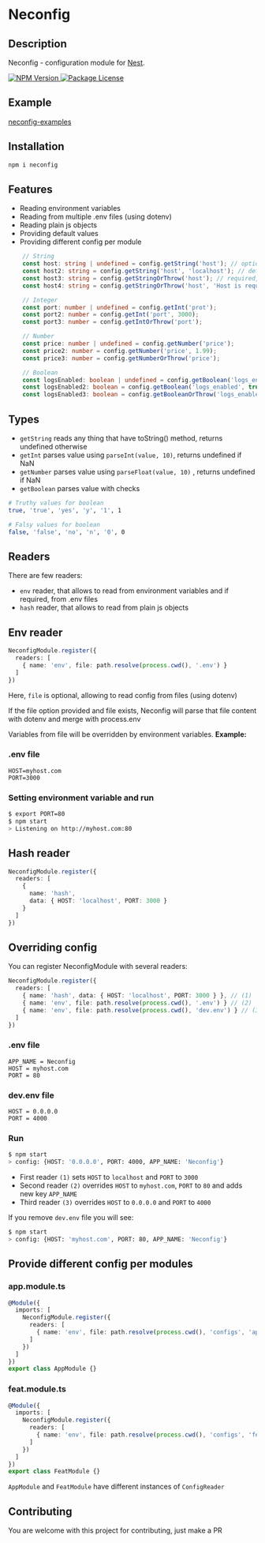 # Neconfig

## Description

Neconfig - configuration module for [Nest](https://github.com/nestjs/nest).

<a href="https://www.npmjs.com/package/neconfig">
   <img src="https://img.shields.io/npm/v/neconfig.svg?style=flat-square" alt="NPM Version" />
</a>
<a href="https://www.npmjs.com/package/neconfig">
   <img src="https://img.shields.io/npm/l/neconfig.svg?style=flat-square" alt="Package License" />
</a>

## Example

[neconfig-examples](https://github.com/maximpyshko/neconfig-examples)

## Installation

```bash
npm i neconfig
```

## Features

- Reading environment variables
- Reading from multiple .env files (using dotenv)
- Reading plain js objects
- Providing default values
- Providing different config per module

```typescript
    // String
    const host: string | undefined = config.getString('host'); // optional
    const host2: string = config.getString('host', 'localhost'); // default value
    const host3: string = config.getStringOrThrow('host'); // required, throwing error if host didn't provided
    const host4: string = config.getStringOrThrow('host', 'Host is required'); // specified error message

    // Integer
    const port: number | undefined = config.getInt('prot');
    const port2: number = config.getInt('port', 3000);
    const port3: number = config.getIntOrThrow('port');

    // Number
    const price: number | undefined = config.getNumber('price');
    const price2: number = config.getNumber('price', 1.99);
    const price3: number = config.getNumberOrThrow('price');

    // Boolean
    const logsEnabled: boolean | undefined = config.getBoolean('logs_enabled');
    const logsEnabled2: boolean = config.getBoolean('logs_enabled', true);
    const logsEnabled3: boolean = config.getBooleanOrThrow('logs_enabled');
```

## Types

- `getString` reads any thing that have toString() method, returns undefined otherwise
- `getInt` parses value using `parseInt(value, 10)`, returns undefined if NaN
- `getNumber` parses value using `parseFloat(value, 10)` , returns undefined if NaN
- `getBoolean` parses value with checks

```bash
# Truthy values for boolean
true, 'true', 'yes', 'y', '1', 1

# Falsy values for boolean
false, 'false', 'no', 'n', '0', 0
```

## Readers

There are few readers:

- `env` reader, that allows to read from environment variables and if required, from .env files
- `hash` reader, that allows to read from plain js objects

## Env reader

```typescript
NeconfigModule.register({
  readers: [
    { name: 'env', file: path.resolve(process.cwd(), '.env') }
  ]
})
```

Here, `file` is optional, allowing to read config from files (using dotenv)

If the file option provided and file exists, Neconfig will parse that file content with dotenv
and merge with process.env

Variables from file will be overridden by environment variables.
**Example:**

### .env file

```dotenv
HOST=myhost.com
PORT=3000
```

### Setting environment variable and run

```bash
$ export PORT=80
$ npm start
> Listening on http://myhost.com:80
```

## Hash reader

```typescript
NeconfigModule.register({
  readers: [
    {
      name: 'hash',
      data: { HOST: 'localhost', PORT: 3000 }
    }
  ]
})
```

## Overriding config

You can register NeconfigModule with several readers:

```typescript
NeconfigModule.register({
  readers: [
    { name: 'hash', data: { HOST: 'localhost', PORT: 3000 } }, // (1)
    { name: 'env', file: path.resolve(process.cwd(), '.env') } // (2)
    { name: 'env', file: path.resolve(process.cwd(), 'dev.env') } // (3)
  ]
})
```

### .env file

```dotenv
APP_NAME = Neconfig
HOST = myhost.com
PORT = 80
```

### dev.env file

```dotenv
HOST = 0.0.0.0
PORT = 4000
```

### Run

```bash
$ npm start
> config: {HOST: '0.0.0.0', PORT: 4000, APP_NAME: 'Neconfig'}
```

- First reader `(1)` sets `HOST` to `localhost` and `PORT` to `3000`
- Second reader `(2)` overrides `HOST` to `myhost.com`, `PORT` to `80` and adds new key `APP_NAME`
- Third reader `(3)` overrides `HOST` to `0.0.0.0` and `PORT` to `4000`

If you remove `dev.env` file you will see:

```bash
$ npm start
> config: {HOST: 'myhost.com', PORT: 80, APP_NAME: 'Neconfig'}
```

## Provide different config per modules

### app.module.ts

```typescript
@Module({
  imports: [
    NeconfigModule.register({
      readers: [
        { name: 'env', file: path.resolve(process.cwd(), 'configs', 'app.env') }
      ]
    })
  ]
})
export class AppModule {}
```

### feat.module.ts

```typescript
@Module({
  imports: [
    NeconfigModule.register({
      readers: [
        { name: 'env', file: path.resolve(process.cwd(), 'configs', 'feat.env') }
      ]
    })
  ]
})
export class FeatModule {}
```

`AppModule` and `FeatModule` have different instances of `ConfigReader`

## Contributing

You are welcome with this project for contributing, just make a PR

